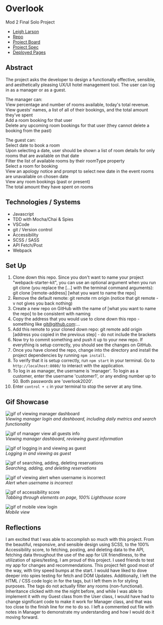 # Overlook 
Mod 2 Final Solo Project

- [Leigh Larson](https://github.com/leighlars)
- [Repo](https://github.com/leighlars/overlook-solo)
- [Project Board](https://github.com/leighlars/overlook-solo/projects)
- [Project Spec](https://frontend.turing.io/projects/overlook.html)
- [Deployed Pages]()

## Abstract 

The project asks the developer to design a functionally effective, sensible, and aesthetically pleasing UX/UI hotel management tool. The user can log in as a manager or as a guest. 

The manager can: </br>
View percentage and number of rooms available, today's total revenue. </br>
View guests' names, a list of all of their bookings, and the total amount they’ve spent </br>
Add a room booking for that user </br>
Delete any upcoming room bookings for that user (they cannot delete a booking from the past)

The guest can:</br>
Select date to book a room </br>
Upon selecting a date, user should be shown a list of room details for only rooms that are available on that date </br>
Filter the list of available rooms by their roomType property </br>
Select a room for booking </br>
View an apology notice and prompt to select new date in the event rooms are unavailable on chosen date </br>
View any room bookings (past or present) </br>
The total amount they have spent on rooms </br>

## Technologies / Systems

- Javascript
- TDD with Mocha/Chai & Spies
- VSCode 
- git / Version control
- Accessibility 
- SCSS / SASS
- API Fetch/Post
- Webpack

## Set Up 

1. Clone down this repo. Since you don't want to name your project "webpack-starter-kit", you can use an optional argument when you run git clone (you replace the [...] with the terminal command arguments): git clone [remote-address] [what you want to name the repo]
2. Remove the default remote: git remote rm origin (notice that git remote -v not gives you back nothing)
3. Create a new repo on GitHub with the name of [what you want to name the repo] to be consistent with naming
4. Copy the address that you would use to clone down this repo - something like git@github.com:...
5. Add this remote to your cloned down repo: git remote add origin [address you copied in the previous step] - do not include the brackets
6. Now try to commit something and push it up to your new repo. If everything is setup correctly, you should see the changes on GitHub.
7. Once you have cloned the repo, change into the directory and install the project dependencies by running `npm install`.
8. To verify that it is setup correctly, run `npm start` in your terminal. Go to `http://localhost:8080/` to interact with the application. 
9. To log in as manager, the username is 'manager'. To login as a customer, enter the username 'customer1', or any ending number up to 50. Both passwords are 'overlook2020'.
10. Enter `control + c` in your terminal to stop the server at any time.

## Gif Showcase

![gif of viewing manager dashboard](/images/overlook-mgr-dash.gif)</br>
*Viewing manager login and dashboard, including daily metrics and search functionality*

![gif of manager view all guests info](/images/overlook-mgr-view-guests.gif)</br>
*Viewing manager dashboard, reviewing guest information*

![gif of logging in and viewing as guest](/images/overlook-guestview.gif)</br>
*Logging in and viewing as guest*

![gif of searching, adding, deleting reservations](/images/overlook-add-delete-reserv.gif)</br>
*Searching, adding, and deleting reservations*

![gif of viewing alert when username is incorrect](/images/overlook-wrong-login.gif)</br>
*Alert when username is incorrect*

![gif of accessibility score](/images/overlook-accessibility.gif)</br>
*Tabbing through elements on page, 100% Lighthouse score*

![gif of mobile view login](/images/overlook-mobile.gif)</br>
*Mobile view*

## Reflections
I am excited that I was able to accomplish so much with this project. From the beautiful, responsive, and sensible design using SCSS, to the 100% Accessibility score, to fetching, posting, and deleting data to the API, fetching data throughout the use of the app for UX friendliness, to the utilization of spies/testing, I am proud of this project. I used friends to test my app for changes and recommendations. This project felt good most of the way, with tiny speed bumps at the start. 
I would have liked to dove deeper into spies testing for fetch and DOM Updates. Additionally, I left the HTML / CSS code logic in for the tags, but I left them in for styling purposes. The tags do not actually filter any rooms (non-functional). 
Inheritance clicked with me the night before, and while I was able to implement it with my Guest class from the User class, I would have had to change significant code to make it work for Manager class, and that was too close to the finish line for me to do so. I left a commented out file with notes in Manager to demonstrate my understanding and how I would do it moving forward. 
